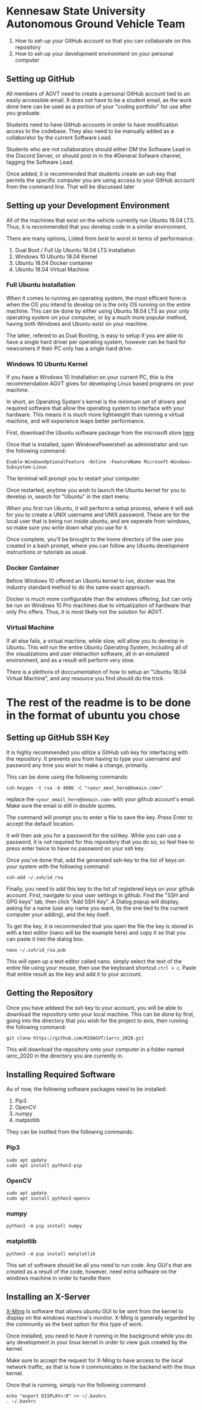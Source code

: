 # Kennesaw State University Autonomous Ground Vehicle Team

1. How to set-up your GitHub account so that you can collaborate on this repository
2. How to set-up your development environment on your personal computer

## Setting up GitHub

All members of AGVT need to create a personal GitHub account tied to an easily accessible email. It does not have to be a student email, as the work done here can be used as a portion of your "coding portfolio" for use after you graduate.

Students need to have GitHub accounts in order to have modification access to the codebase. They also need to be manually added as a collaborator by the current Software Lead.

Students who are not collaborators should either DM the Software Lead in the Discord Server, or should post in in the #General Sofware channel, tagging the Software Lead.

Once added, it is recommended that students create an ssh key that permits the specific computer you are using access to your GitHub account from the command line. That will be discussed later

## Setting up your Development Environment 

All of the machines that exist on the vehicle currently run Ubuntu 18.04 LTS. Thus, it is recommended that you develop code in a similar environment.

There are many options, Listed from best to worst in terms of performance:

1. Dual Boot / Full Up Ubuntu 18.04 LTS Installation
2. Windows 10 Ubuntu 18.04 Kernel 
3. Ubuntu 18.04 Docker container
4. Ubuntu 18.04 Virtual Machine

### Full Ubuntu Installation

When it comes to running an operating system, the most efficent form is when the OS you intend to develop on is the only OS running on the entire machine. This can be done by either using Ubuntu 18.04 LTS as your only operating system on your computer, or by a much more popular method, having both Windows and Ubuntu exist on your machine.

The latter, refered to as Dual Booting, is easy to setup if you are able to have a single hard driver per operating system, however can be hard for newcomers if their PC only has a single hard drive. 

### Windows 10 Ubuntu Kernel

If you have a Windows 10 Installation on your current PC, this is the recommendation AGVT gives for developing Linux based programs on your machine. 

In short, an Operating System's kernel is the minimum set of drivers and required software that allow the operating system to interface with your hardware. This means it is much more lightweight than running a virtual machine, and will experience leaps better performance.

First, download the Ubuntu software package from the microsoft store [here](https://www.microsoft.com/en-us/p/ubuntu/9nblggh4msv6?activetab=pivot:overviewtab)

Once that is installed, open WindowsPowershell as administrator and run the following command:

```
Enable-WindowsOptionalFeature -Online -FeatureName Microsoft-Windows-Subsystem-Linux
```

The terminal will prompt you to restart your computer.

Once restarted, anytime you wish to launch the Ubuntu kernel for you to develop in, search for "Ubuntu" in the start menu.

When you first run Ubuntu, it will perform a setup process, where it will ask for you to create a UNIX username and UNIX password. These are for the local user that is being run inside ubuntu, and are seperate from windows, so make sure you write down what you use for it.

Once complete, you'll be brought to the home directory of the user you created in a bash prompt, where you can follow any Ubuntu development instructions or tutorials as usual.

### Docker Container

Before Windows 10 offered an Ubuntu kernel to run, docker was the industry standard method to do the same exact approach. 

Docker is much more configurable than the windows offering, but can only be run on Windows 10 Pro machines due to virtualization of hardware that only Pro offers. Thus, it is most likely not the solution for AGVT.

### Virtual Machine

If all else fails, a virtual machine, while slow, will allow you to develop in Ubuntu. This will run the entire Ubuntu Operating System, including all of the visualzations and user interaction software, all in an emulated environment, and as a result will perform very slow. 

There is a plethora of doccumentation of how to setup an "Ubuntu 18.04 Virtual Machine", and any resource you find should do the trick.

# The rest of the readme is to be done in the format of ubuntu you chose

## Setting up GitHub SSH Key

It is highly recommended you utilize a GitHub ssh key for interfacing with the repository. It prevents you from having to type your username and password any time you wish to make a change, primarily.

This can be done using the following commands:

```
ssh-keygen -t rsa -b 4086 -C "<your_emal_here@domain.com>"
```

replace the `<your_email_here@domain.com>` with your github account's email. Make sure the email is still in double quotes.

The command will prompt you to enter a file to save the key. Press Enter to accept the default location.

It will then ask you for a password for the sshkey. While you can use a password, it is not required for this repository that you do so, so feel free to press enter twice to have no password on your ssh key.

Once you've done that, add the generated ssh-key to the list of keys on your system with the following command:

```
ssh-add ~/.ssh/id_rsa
```

Finally, you need to add this key to the list of registered keys on your github account. First, navigate to your user settings in github. Find the "SSH and GPG keys" tab, then click "Add SSH Key". A Dialog popup will display, asking for a name (use any name you want, its the one tied to the current computer your adding), and the key itself. 

To get the key, it is recommended that you open the file the key is stored in with a text editor (nano will be the example here) and copy it so that you can paste it into the dialog box.

```
nano ~/.ssh/id_rsa.pub
```

This will open up a text editor called nano. simply select the text of the entire file using your mouse, then use the keyboard shortcut `ctrl + c`. Paste that entire result as the key and add it to your account.

## Getting the Repository

Once you have addeed the ssh key to your account, you will be able to download the repository onto your local machine. This can be done by first, going into the directory that you wish for the project to exis, then running the following command:

```
git clone https://github.com/KSUAGVT/iarrc_2020.git
```

This will download the repository onto your computer in a folder named iarrc_2020 in the directory you are currently in. 

## Installing Required Software

As of now, the following software packages need to be installed:

1. Pip3
2. OpenCV
3. numpy
4. matplotlib

They can be instlled from the following commands:

### Pip3

```
sudo apt update
sudo apt install python3-pip
```

### OpenCV

```
sudo apt update
sudo apt install python3-opencv
```

### numpy

```
python3 -m pip install numpy
```

### matplotlib

```
python3 -m pip install matplotlib
```

This set of software should be all you need to run code. Any GUI's that are created as a result of the code, however, need extra software on the windows machine in order to handle them

## Installing an X-Server

[X-Ming](https://sourceforge.net/projects/xming/) Is software that allows ubuntu GUI to be sent from the kernel to display on the windows machine's monitor. X-Ming is generally regarded by the community as the best option for this type of work.

Once installed, you need to have it running in the background while you do any development in your linux kernel in order to view guis created by the kernel. 

Make sure to accept the request for X-Ming to have access to the local network traffic, as that is how it communicates in the backend with the linux kernel.

Once that is running, simply run the following command:

```
echo "export DISPLAY=:0" >> ~/.bashrc
. ~/.bashrc
```



